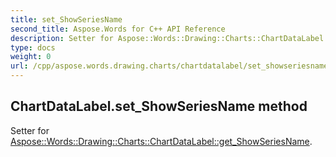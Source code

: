 ```yaml
---
title: set_ShowSeriesName
second_title: Aspose.Words for C++ API Reference
description: Setter for Aspose::Words::Drawing::Charts::ChartDataLabel::get_ShowSeriesName. 
type: docs
weight: 0
url: /cpp/aspose.words.drawing.charts/chartdatalabel/set_showseriesname/
---
```

## ChartDataLabel.set_ShowSeriesName method


Setter for [Aspose::Words::Drawing::Charts::ChartDataLabel::get_ShowSeriesName](./get_showseriesname/).

